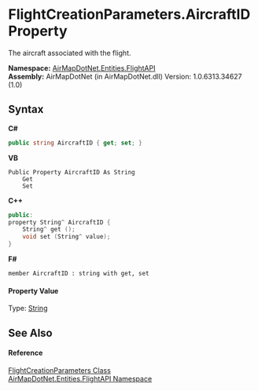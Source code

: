 # FlightCreationParameters.AircraftID Property 
 

The aircraft associated with the flight.

**Namespace:**&nbsp;<a href="N_AirMapDotNet_Entities_FlightAPI">AirMapDotNet.Entities.FlightAPI</a><br />**Assembly:**&nbsp;AirMapDotNet (in AirMapDotNet.dll) Version: 1.0.6313.34627 (1.0)

## Syntax

**C#**<br />
``` C#
public string AircraftID { get; set; }
```

**VB**<br />
``` VB
Public Property AircraftID As String
	Get
	Set
```

**C++**<br />
``` C++
public:
property String^ AircraftID {
	String^ get ();
	void set (String^ value);
}
```

**F#**<br />
``` F#
member AircraftID : string with get, set

```


#### Property Value
Type: <a href="http://msdn2.microsoft.com/en-us/library/s1wwdcbf" target="_blank">String</a>

## See Also


#### Reference
<a href="T_AirMapDotNet_Entities_FlightAPI_FlightCreationParameters">FlightCreationParameters Class</a><br /><a href="N_AirMapDotNet_Entities_FlightAPI">AirMapDotNet.Entities.FlightAPI Namespace</a><br />
